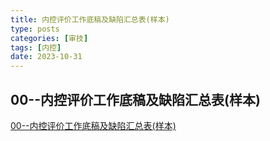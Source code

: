 ```yaml
---
title: 内控评价工作底稿及缺陷汇总表(样本)
type: posts
categories: [审技]
tags: [内控]
date: 2023-10-31
---
```

## 00--内控评价工作底稿及缺陷汇总表(样本)

[00--内控评价工作底稿及缺陷汇总表(样本)](https://richffan.sharepoint.com/:x:/g/EQro2r_7-xJBpKWWOvuLZlgBm_J78aGhmWoegfSnaV83MA?e=BYSnXc)